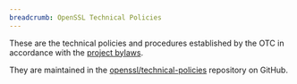 ```yaml
---
breadcrumb: OpenSSL Technical Policies
---
```

These are the technical policies and procedures established by the OTC
in accordance with the [project bylaws].

<p>
    <ul>
        <!--#include virtual="index.inc" -->
    </ul>
</p>

They are maintained in the [openssl/technical-policies] repository on GitHub.


[project bylaws]: ../omc-bylaws.html
[openssl/technical-policies]: https://github.com/openssl/technical-policies

